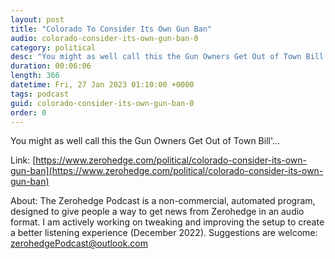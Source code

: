 ```yaml
---
layout: post
title: "Colorado To Consider Its Own Gun Ban"
audio: colorado-consider-its-own-gun-ban-0
category: political
desc: "You might as well call this the Gun Owners Get Out of Town Bill'..."
duration: 00:06:06
length: 366
datetime: Fri, 27 Jan 2023 01:10:00 +0000
tags: podcast
guid: colorado-consider-its-own-gun-ban-0
order: 0
---
```

You might as well call this the Gun Owners Get Out of Town Bill'...

Link: [https://www.zerohedge.com/political/colorado-consider-its-own-gun-ban](https://www.zerohedge.com/political/colorado-consider-its-own-gun-ban)

About: The Zerohedge Podcast is a non-commercial, automated program, designed to give people a way to get news from Zerohedge in an audio format.  I am actively working on tweaking and improving the setup to create a better listening experience (December 2022).  Suggestions are welcome: [zerohedgePodcast@outlook.com](mailto:zerohedgePodcast@outlook.com)